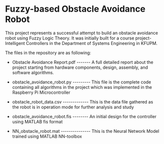 # Fuzzy-based Obstacle Avoidance Robot

This project represents a successful attempt to build an obstacle avoidance robot using Fuzzy Logic Theory. It was initially built for a
course project- Intelligent Controllers in the Department of Systems Engineering in KFUPM.

The files in the repository are as following:


- Obstacle Avoidance Report.pdf ------- A full detailed report about the project starting from hardware components, design, assembly, and                                         software algorithms.

- obstacle_avoidance_robot.py --------- This file is the complete code containing all algorithms in the project which was implemented in                                         the Raspberry Pi Microcontroller

- obstacle_robot_data.csv ------------- This is the data file gathered as the robot is in operation mode for further analysis and study

- obstacle_avoidance_robot.fis -------- An initial design for the controller using MATLAB fis format

- NN_obstacle_robot.mat --------------- This is the Neural Network Model trained using MATLAB NN-toolbox

